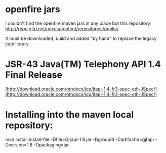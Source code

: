 # openfire jars

I couldn't find the openfire maven jars in any place but this repository:
http://repo.gltd.net/nexus/content/repositories/public/


It must be downloaded, build and added "by hand" to replace the legacy jtapi library

# JSR-43 Java(TM) Telephony API 1.4 Final Release 


[http://download.oracle.com/otndocs/jcp/jtapi-1.4-fr3-spec-oth-JSpec/](http://download.oracle.com/otndocs/jcp/jtapi-1.4-fr3-spec-oth-JSpec/)

# Installing into the maven local repository:

mvn install:install-file -Dfile=Gjtapi-1.8.jar -DgroupId -DartifactId=gjtapi -Dversion=1.8 -Dpackaging=jar 